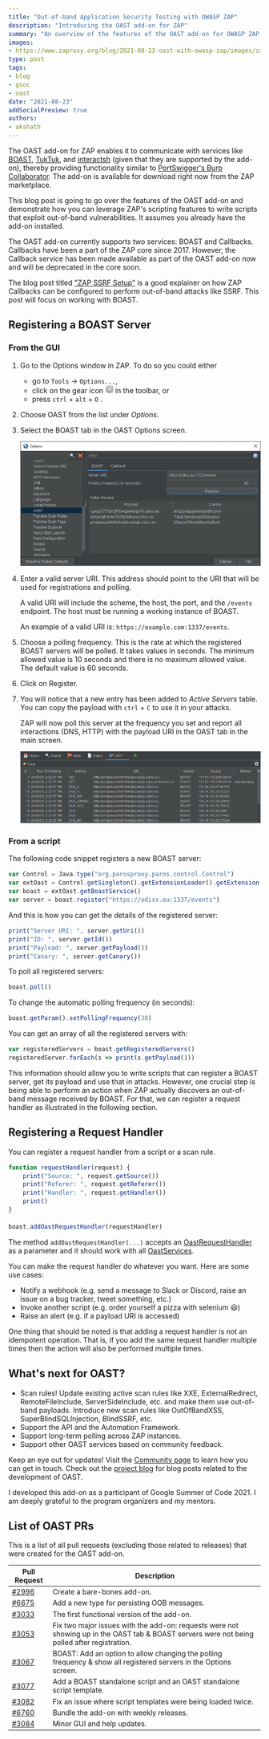 ```yaml
---
title: "Out-of-band Application Security Testing with OWASP ZAP"
description: "Introducing the OAST add-on for ZAP"
summary: "An overview of the features of the OAST add-on for OWASP ZAP. This add-on allows you to discover out-of-band vulnerabilities like SSRF."
images:
- https://www.zaproxy.org/blog/2021-08-23-oast-with-owasp-zap/images/zap-oast-graphic.png
type: post
tags:
- blog
- gsoc
- oast
date: "2021-08-23"
addSocialPreview: true
authors:
- akshath
---
```


The OAST add-on for ZAP enables it to communicate with services like [BOAST](https://github.com/marcoagner/boast), [TukTuk](https://github.com/ArturSS7/TukTuk), and [interactsh](https://github.com/projectdiscovery/interactsh) (given that they are supported by the add-on), thereby providing functionality similar to [PortSwigger's Burp Collaborator](https://portswigger.net/burp/documentation/collaborator). The add-on is available for download right now from the ZAP marketplace.

This blog post is going to go over the features of the OAST add-on and demonstrate how you can leverage ZAP's scripting features to write scripts that exploit out-of-band vulnerabilities. It assumes you already have the add-on installed.

The OAST add-on currently supports two services: BOAST and Callbacks. Callbacks have been a part of the ZAP core since 2017. However, the Callback service has been made available as part of the OAST add-on now and will be deprecated in the core soon. 

The blog post titled ["ZAP SSRF Setup"](/blog/2020-03-09-zap-ssrf-setup/) is a good explainer on how ZAP Callbacks can be configured to perform out-of-band attacks like SSRF. This post will focus on working with BOAST.

## Registering a BOAST Server
### From the GUI
1. Go to the Options window in ZAP. To do so you could either
    - go to `Tools` &rarr; `Options...`, 
    - click on the gear icon ![Gear Icon](images/zap-gear-icon.png) in the toolbar, or 
    - press `ctrl` + `alt` + `O` .
1. Choose OAST from the list under *Options*.
1. Select the BOAST tab in the OAST Options screen.

    ![The OAST Options Screen](images/zap-oast-options.png)

1. Enter a valid server URI. This address should point to the URI that will be used for registrations and polling.

    A valid URI will include the scheme, the host, the port, and the `/events` endpoint. The host must be running a working instance of BOAST.

    An example of a valid URI is: `https://example.com:1337/events`.
1.  Choose a polling frequency. This is the rate at which the registered BOAST servers will be polled. It takes values in seconds. The minimum allowed value is 10 seconds and there is no maximum allowed value. The default value is 60 seconds.
1. Click on Register. 
1. You will notice that a new entry has been added to *Active Servers* table. You can copy the payload with `ctrl` + `C` to use it in your attacks.

    ZAP will now poll this server at the frequency you set and report all interactions (DNS, HTTP) with the payload URI in the OAST tab in the main screen.

    ![The OAST Tab](images/zap-oast-tab.png)

### From a script
The following code snippet registers a new BOAST server:
```js
var Control = Java.type("org.parosproxy.paros.control.Control")
var extOast = Control.getSingleton().getExtensionLoader().getExtension("ExtensionOast")
var boast = extOast.getBoastService()
var server = boast.register("https://odiss.eu:1337/events")
```

And this is how you can get the details of the registered server:
```js
print("Server URI: ", server.getUri())
print("ID: ", server.getId())
print("Payload: ", server.getPayload())
print("Canary: ", server.getCanary())
```

To poll all registered servers:
```js
boast.poll()
```

To change the automatic polling frequency (in seconds):
```js
boast.getParam().setPollingFrequency(30)
```

You can get an array of all the registered servers with:
```js
var registeredServers = boast.getRegisteredServers()
registeredServer.forEach(s => print(s.getPayload()))
```

This information should allow you to write scripts that can register a BOAST server, get its payload and use that in attacks. However, one crucial step is being able to perform an action when ZAP actually discovers an out-of-band message received by BOAST. For that, we can register a request handler as illustrated in the following section.

## Registering a Request Handler
You can register a request handler from a script or a scan rule.
```js
function requestHandler(request) {
    print("Source: ", request.getSource())
    print("Referer: ", request.getReferer())
    print("Handler: ", request.getHandler())
    print()
}

boast.addOastRequestHandler(requestHandler)
```

The method `addOastRequestHandler(...)` accepts an [OastRequestHandler](https://github.com/zaproxy/zap-extensions/blob/5e5f01d822e3a563336589f339adfedb647d0235/addOns/oast/src/main/java/org/zaproxy/addon/oast/OastRequestHandler.java) as a parameter and it should work with all [OastServices](https://github.com/zaproxy/zap-extensions/blob/5e5f01d822e3a563336589f339adfedb647d0235/addOns/oast/src/main/java/org/zaproxy/addon/oast/OastService.java).

You can make the request handler do whatever you want. Here are some use cases:
- Notify a webhook (e.g. send a message to Slack or Discord, raise an issue on a bug tracker, tweet something, etc.)
- Invoke another script (e.g. order yourself a pizza with selenium 😃)
- Raise an alert (e.g. if a payload URI is accessed)

One thing that should be noted is that adding a request handler is not an idempotent operation. That is, if you add the same request handler multiple times then the action will also be performed multiple times.

## What's next for OAST?
- Scan rules! Update existing active scan rules like XXE, ExternalRedirect, RemoteFileInclude, ServerSideInclude, etc. and make them use out-of-band payloads. Introduce new scan rules like OutOfBandXSS, SuperBlindSQLInjection, BlindSSRF, etc.
- Support the API and the Automation Framework.
- Support long-term polling across ZAP instances.
- Support other OAST services based on community feedback.

Keep an eye out for updates! Visit the [Community page](https://www.zaproxy.org/community/) to learn how you can get in touch. Check out the [project blog](https://ricekot.com/projects/zap-oast/) for blog posts related to the development of OAST.

I developed this add-on as a participant of Google Summer of Code 2021. I am deeply grateful to the program organizers and my mentors.

## List of OAST PRs

This is a list of all pull requests (excluding those related to releases) that were created for the OAST add-on.

|Pull Request|Description|
|---|---|
|[#2996](https://github.com/zaproxy/zap-extensions/pull/2996)|Create a bare-bones add-on.|
|[#6675](https://github.com/zaproxy/zaproxy/pull/6675)|Add a new type for persisting OOB messages.|
|[#3033](https://github.com/zaproxy/zap-extensions/pull/3033)|The first functional version of the add-on.|
|[#3053](https://github.com/zaproxy/zap-extensions/pull/3053)|Fix two major issues with the add-on: requests were not showing up in the OAST tab & BOAST servers were not being polled after registration.|
|[#3067](https://github.com/zaproxy/zap-extensions/pull/3067)|BOAST: Add an option to allow changing the polling frequency & show all registered servers in the Options screen.|
|[#3077](https://github.com/zaproxy/zap-extensions/pull/3077)|Add a BOAST standalone script and an OAST standalone script template.|
|[#3082](https://github.com/zaproxy/zap-extensions/pull/3082)|Fix an issue where script templates were being loaded twice.|
|[#6760](https://github.com/zaproxy/zaproxy/pull/6760)|Bundle the add-on with weekly releases.|
|[#3084](https://github.com/zaproxy/zap-extensions/pull/3084)|Minor GUI and help updates.|
